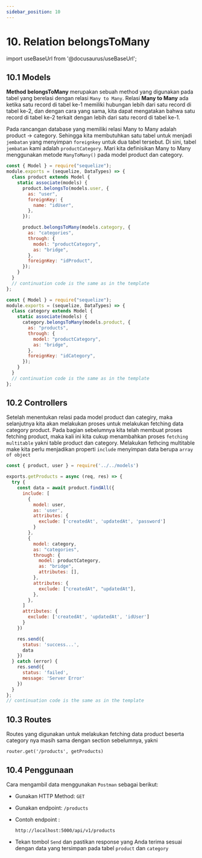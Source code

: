 ```yaml
---
sidebar_position: 10
---
```


# 10. Relation belongsToMany

import useBaseUrl from '@docusaurus/useBaseUrl';

## 10.1 Models

**Method belongsToMany** merupakan sebuah method yang digunakan pada tabel yang berelasi dengan relasi `Many to Many`.  Relasi **Many to Many** ada ketika satu record di tabel ke-1 memiliki hubungan lebih dari satu record di tabel ke-2, dan dengan cara yang sama, kita dapat mengatakan bahwa satu record di tabel ke-2 terkait dengan lebih dari satu record di tabel ke-1.

Pada rancangan database yang memiliki relasi Many to Many adalah product &rarr; category. Sehingga kita membutuhkan satu tabel untuk menjadi `jembatan` yang menyimpan `foreignkey` untuk dua tabel tersebut. Di sini, tabel `jembatan` kami adalah `productCategory`. Mari kita definisikan Many to Many menggunakan metode `ManyToMany()` pada model product dan category.

```js title=models/product.js {12-19}
const { Model } = require("sequelize");
module.exports = (sequelize, DataTypes) => {
  class product extends Model {
    static associate(models) {
      product.belongsTo(models.user, {
        as: "user",
        foreignKey: {
          name: "idUser",
        },
      });

      product.belongsToMany(models.category, {
        as: "categories",
        through: {
          model: "productCategory",
          as: "bridge",
        },
        foreignKey: "idProduct",
      });
    }
  }
  // continuation code is the same as in the template
};
```

```js title=models/category.js {5-12}
const { Model } = require("sequelize");
module.exports = (sequelize, DataTypes) => {
  class category extends Model {
    static associate(models) {
      category.belongsToMany(models.product, {
        as: "products",
        through: {
          model: "productCategory",
          as: "bridge",
        },
        foreignKey: "idCategory",
      });
    }
  }
  // continuation code is the same as in the template
};

```

## 10.2 Controllers

Setelah menentukan relasi pada model product dan categiry, maka selanjutnya kita akan melakukan proses untuk melakukan fetching data category product. Pada bagian sebelumnya kita telah membuat proses fetching product, maka kali ini kita cukup menambahkan proses `fetching multitable` yakni table product dan category. Melakukan fethcing multitable make kita perlu menjadikan properti `include` menyimpan data berupa `array of object`


```js title=controllers/product.js {6,14-26}
const { product, user } = require('../../models')

exports.getProducts = async (req, res) => {
  try {
    const data = await product.findAll({
      include: [
        {
          model: user,
          as: 'user',
          attributes: {
            exclude: ['createdAt', 'updatedAt', 'password']
          }
        },
        {
          model: category,
          as: "categories",
          through: {
            model: productCategory,
            as: "bridge",
            attributes: [],
          },
          attributes: {
            exclude: ["createdAt", "updatedAt"],
          },
        },
      ]
      attributes: {
        exclude: ['createdAt', 'updatedAt', 'idUser']
      }
    })

    res.send({
      status: 'success...',
      data
    })
  } catch (error) {
    res.send({
      status: 'failed',
      message: 'Server Error'
    })
  }
};
// continuation code is the same as in the template
```

## 10.3 Routes

Routes yang digunakan untuk melakukan fetching data product beserta category nya masih sama dengan section sebelumnya, yakni 

```
router.get('/products', getProducts)
```

## 10.4 Penggunaan

Cara mengambil data menggunakan `Postman` sebagai berikut:

- Gunakan HTTP Method: `GET`
- Gunakan endpoint: `/products` 
- Contoh endpoint :

  ```
  http://localhost:5000/api/v1/products
  ```

- Tekan tombol `Send` dan pastikan response yang Anda terima sesuai dengan data yang tersimpan pada tabel `product` dan `category`
        